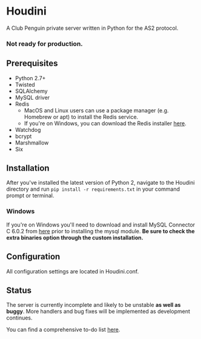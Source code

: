 # Houdini
A Club Penguin private server written in Python for the AS2 protocol.

### Not ready for production.

## Prerequisites
* Python 2.7+
* Twisted
* SQLAlchemy
* MySQL driver
* Redis
	* MacOS and Linux users can use a package manager (e.g. Homebrew or apt) to install the Redis service.
	* If you're on Windows, you can download the Redis installer [here](https://github.com/MicrosoftArchive/redis/releases).
* Watchdog
* bcrypt
* Marshmallow
* Six

## Installation
After you've installed the latest version of Python 2, navigate to the Houdini directory and run `pip install -r requirements.txt` in your command prompt or terminal.

### Windows
If you're on Windows you'll need to download and install MySQL Connector C 6.0.2 from [here](http://dev.mysql.com/downloads/connector/c/6.0.html#downloads) prior to installing the mysql module. __Be sure to check the extra binaries option through the custom installation.__

## Configuration
All configuration settings are located in Houdini.conf.

## Status
The server is currently incomplete and likely to be unstable **as well as buggy**. More handlers and bug fixes will be implemented as development continues.

You can find a comprehensive to-do list [here](https://trello.com/b/IM8STj1S).
